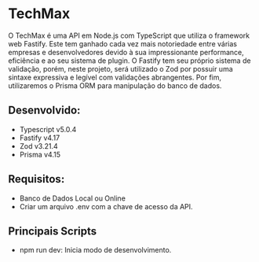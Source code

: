 # TechMax
O TechMax é uma API em Node.js com TypeScript que utiliza o framework web Fastify. Este tem ganhado cada vez mais notoriedade entre várias empresas e desenvolvedores devido à sua impressionante performance, eficiência e ao seu sistema de plugin. O Fastify tem seu próprio sistema de validação, porém, neste projeto, será utilizado o Zod por possuir uma sintaxe expressiva e legível com validações abrangentes. Por fim, utilizaremos o Prisma ORM para manipulação do banco de dados.

## Desenvolvido:
- Typescript v5.0.4
- Fastify v4.17
- Zod v3.21.4
- Prisma v4.15

## Requisitos:
- Banco de Dados Local ou Online
- Criar um arquivo .env com a chave de acesso da API.

## Principais Scripts
- npm run dev: Inicia modo de desenvolvimento.